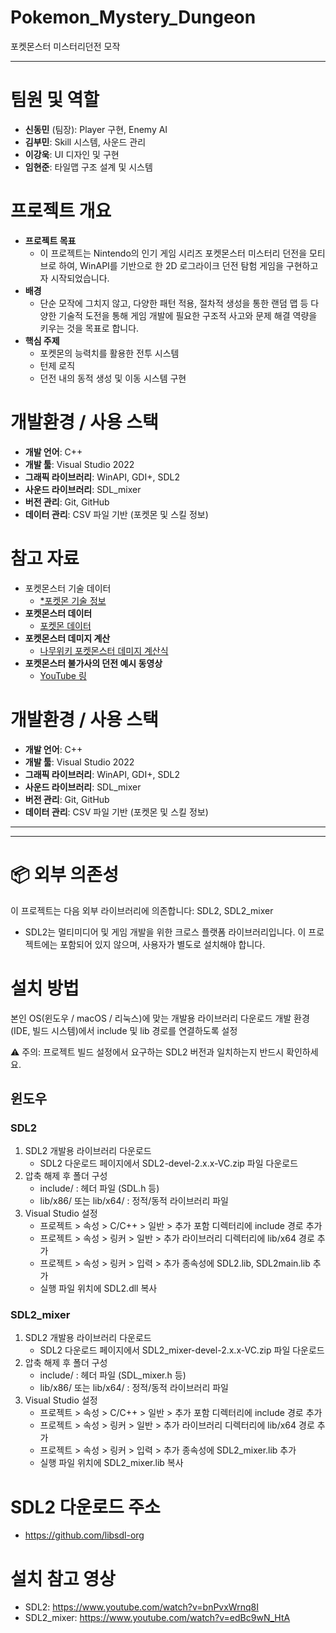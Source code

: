 # Pokemon_Mystery_Dungeon
포켓몬스터 미스터리던전 모작

---
# 팀원 및 역할
- **신동민** (팀장): Player 구현, Enemy AI
- **김부민**: Skill 시스템, 사운드 관리
- **이강욱**: UI 디자인 및 구현
- **임현준**: 타일맵 구조 설계 및 시스템

# 프로젝트 개요
- **프로젝트 목표**
    - 이 프로젝트는 Nintendo의 인기 게임 시리즈 포켓몬스터 미스터리 던전을 모티브로 하여, WinAPI를 기반으로 한 2D 로그라이크 던전 탐험 게임을 구현하고자 시작되었습니다.
- **배경**
    - 단순 모작에 그치지 않고, 다양한 패턴 적용, 절차적 생성을 통한 랜덤 맵 등 다양한 기술적 도전을 통해 게임 개발에 필요한 구조적 사고와 문제 해결 역량을 키우는 것을 목표로 합니다.
- **핵심 주제**
    - 포켓몬의 능력치를 활용한 전투 시스템
    - 턴제 로직
    - 던전 내의 동적 생성 및 이동 시스템 구현

# 개발환경 / 사용 스택
- **개발 언어**: C++
- **개발 툴**: Visual Studio 2022
- **그래픽 라이브러리**: WinAPI, GDI+, SDL2
- **사운드 라이브러리**: SDL_mixer
- **버전 관리**: Git, GitHub
- **데이터 관리**: CSV 파일 기반 (포켓몬 및 스킬 정보)

# **참고 자료**
- 포켓몬스터 기술 데이터
    - [*](https://namu.wiki/w/%ED%8F%AC%EC%BC%93%EB%AA%AC%EC%8A%A4%ED%84%B0/%EA%B8%B0%EC%88%A0)[포켓몬 기술 정보](https://namu.wiki/w/%ED%8F%AC%EC%BC%93%EB%AA%AC%EC%8A%A4%ED%84%B0/%EA%B8%B0%EC%88%A0#s-8.1**)
- **포켓몬스터 데이터**
    - [포켓몬 데이터](https://pokemondb.net/stats)
- **포켓몬스터 데미지 계산**
    - [나무위키 포켓몬스터 데미지 계산식](https://namu.wiki/w/%ED%8F%AC%EC%BC%93%EB%AA%AC%EC%8A%A4%ED%84%B0/%EA%B8%B0%EC%88%A0#s-8.1)
- **포켓몬스터 불가사의 던전 예시 동영상**
    - [YouTube 링](https://www.youtube.com/watch?v=fDiGN_szAmY&t=921s)

# 개발환경 / 사용 스택

- **개발 언어**: C++
- **개발 툴**: Visual Studio 2022
- **그래픽 라이브러리**: WinAPI, GDI+, SDL2
- **사운드 라이브러리**: SDL_mixer
- **버전 관리**: Git, GitHub
- **데이터 관리**: CSV 파일 기반 (포켓몬 및 스킬 정보)

---
---
# 📦 외부 의존성
이 프로젝트는 다음 외부 라이브러리에 의존합니다: SDL2, SDL2_mixer
- SDL2는 멀티미디어 및 게임 개발을 위한 크로스 플랫폼 라이브러리입니다.
이 프로젝트에는 포함되어 있지 않으며, 사용자가 별도로 설치해야 합니다.

# 설치 방법
본인 OS(윈도우 / macOS / 리눅스)에 맞는 개발용 라이브러리 다운로드
개발 환경(IDE, 빌드 시스템)에서 include 및 lib 경로를 연결하도록 설정

⚠ 주의: 프로젝트 빌드 설정에서 요구하는 SDL2 버전과 일치하는지 반드시 확인하세요.
## 윈도우
### SDL2
1. SDL2 개발용 라이브러리 다운로드
    - SDL2 다운로드 페이지에서 SDL2-devel-2.x.x-VC.zip 파일 다운로드
2. 압축 해제 후 폴더 구성
    - include/ : 헤더 파일 (SDL.h 등)
    - lib/x86/ 또는 lib/x64/ : 정적/동적 라이브러리 파일
3. Visual Studio 설정
    - 프로젝트 > 속성 > C/C++ > 일반 > 추가 포함 디렉터리에 include 경로 추가
    - 프로젝트 > 속성 > 링커 > 일반 > 추가 라이브러리 디렉터리에 lib/x64 경로 추가
    - 프로젝트 > 속성 > 링커 > 입력 > 추가 종속성에 SDL2.lib, SDL2main.lib 추가
    - 실행 파일 위치에 SDL2.dll 복사

### SDL2_mixer
1. SDL2 개발용 라이브러리 다운로드
    - SDL2 다운로드 페이지에서 SDL2_mixer-devel-2.x.x-VC.zip 파일 다운로드
2. 압축 해제 후 폴더 구성
    - include/ : 헤더 파일 (SDL_mixer.h 등)
    - lib/x86/ 또는 lib/x64/ : 정적/동적 라이브러리 파일
3. Visual Studio 설정
    - 프로젝트 > 속성 > C/C++ > 일반 > 추가 포함 디렉터리에 include 경로 추가
    - 프로젝트 > 속성 > 링커 > 일반 > 추가 라이브러리 디렉터리에 lib/x64 경로 추가
    - 프로젝트 > 속성 > 링커 > 입력 > 추가 종속성에 SDL2_mixer.lib 추가
    - 실행 파일 위치에 SDL2_mixer.lib 복사

# SDL2 다운로드 주소
- https://github.com/libsdl-org

# 설치 참고 영상
- SDL2: https://www.youtube.com/watch?v=bnPvxWrnq8I
- SDL2_mixer: https://www.youtube.com/watch?v=edBc9wN_HtA
